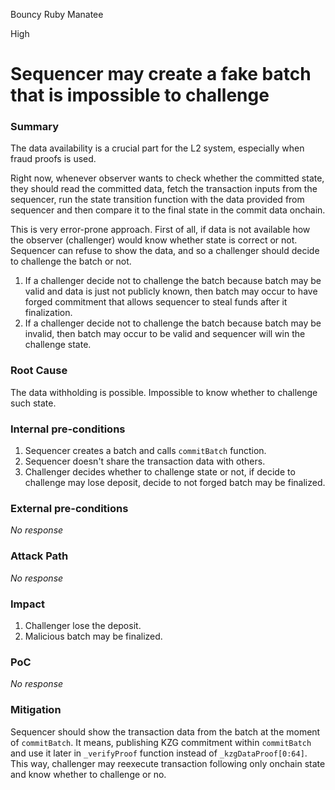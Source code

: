 Bouncy Ruby Manatee

High

# Sequencer may create a fake batch that is impossible to challenge

### Summary

The data availability is a crucial part for the L2 system, especially when fraud proofs is used.

Right now, whenever observer wants to check whether the committed state, they should read the committed data, fetch the transaction inputs from the sequencer, run the state transition function with the data provided from sequencer and then compare it to the final state in the commit data onchain.

This is very error-prone approach. First of all, if data is not available how the observer (challenger) would know whether state is correct or not. Sequencer can refuse to show the data, and so a challenger should decide to challenge the batch or not. 
1. If a challenger decide not to challenge the batch because batch may be valid and data is just not publicly known, then batch may occur to have forged commitment that allows sequencer to steal funds after it finalization. 
2. If a challenger decide not to challenge the batch because batch may be invalid, then batch may occur to be valid and sequencer will win the challenge state.


### Root Cause

The data withholding is possible. Impossible to know whether to challenge such state.

### Internal pre-conditions

1. Sequencer creates a batch and calls `commitBatch` function.
2. Sequencer doesn't share the transaction data with others.
3. Challenger decides whether to challenge state or not, if decide to challenge may lose deposit, decide to not forged batch may be finalized.

### External pre-conditions

_No response_

### Attack Path

_No response_

### Impact

1. Challenger lose the deposit.
2. Malicious batch may be finalized. 

### PoC

_No response_

### Mitigation

Sequencer should show the transaction data from the batch at the moment of `commitBatch`. It means, publishing KZG commitment within  `commitBatch` and use it later in `_verifyProof` function instead of `_kzgDataProof[0:64]`. This way, challenger may reexecute transaction following only onchain state and know whether to challenge or no. 